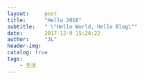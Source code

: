 ```yaml
---
layout:     post
title:      "Hello 2018"
subtitle:   " \"Hello World, Hello Blog\""
date:       2017-12-9 15:24:22
author:     "JL"
header-img: 
catalog: true
tags:
    - 生活
---
```






